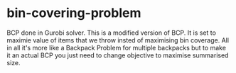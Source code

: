 # bin-covering-problem
BCP done in Gurobi solver.
This is a modified version of BCP.
It is set to maximie value of items that we throw insted of maximising bin coverage.
All in all it's more like a Backpack Problem for multiple backpacks but to make it an actual BCP you just need to change objective to maximise summarised size.
